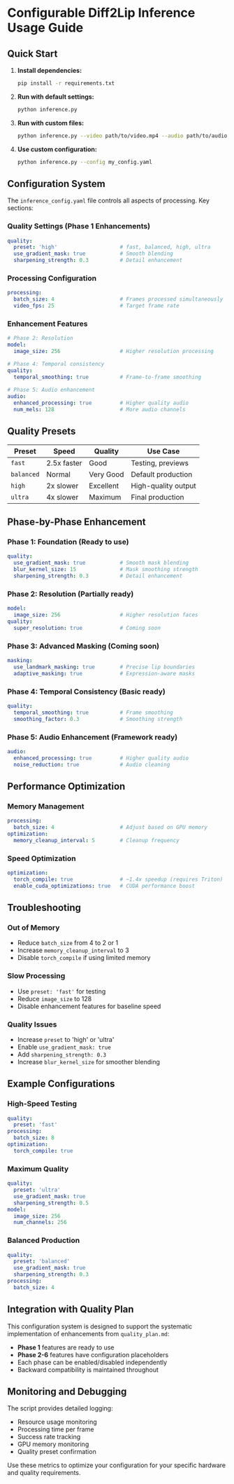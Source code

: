 # Configurable Diff2Lip Inference Usage Guide

## Quick Start

1. **Install dependencies:**
   ```bash
   pip install -r requirements.txt
   ```

2. **Run with default settings:**
   ```bash
   python inference.py
   ```

3. **Run with custom files:**
   ```bash
   python inference.py --video path/to/video.mp4 --audio path/to/audio.wav --output path/to/result.mp4
   ```

4. **Use custom configuration:**
   ```bash
   python inference.py --config my_config.yaml
   ```

## Configuration System

The `inference_config.yaml` file controls all aspects of processing. Key sections:

### Quality Settings (Phase 1 Enhancements)
```yaml
quality:
  preset: 'high'                    # fast, balanced, high, ultra
  use_gradient_mask: true           # Smooth blending
  sharpening_strength: 0.3          # Detail enhancement
```

### Processing Configuration
```yaml
processing:
  batch_size: 4                     # Frames processed simultaneously
  video_fps: 25                     # Target frame rate
```

### Enhancement Features
```yaml
# Phase 2: Resolution
model:
  image_size: 256                   # Higher resolution processing

# Phase 4: Temporal consistency  
quality:
  temporal_smoothing: true          # Frame-to-frame smoothing
  
# Phase 5: Audio enhancement
audio:
  enhanced_processing: true         # Higher quality audio
  num_mels: 128                     # More audio channels
```

## Quality Presets

| Preset | Speed | Quality | Use Case |
|--------|-------|---------|----------|
| `fast` | 2.5x faster | Good | Testing, previews |
| `balanced` | Normal | Very Good | Default production |
| `high` | 2x slower | Excellent | High-quality output |
| `ultra` | 4x slower | Maximum | Final production |

## Phase-by-Phase Enhancement

### Phase 1: Foundation (Ready to use)
```yaml
quality:
  use_gradient_mask: true           # Smooth mask blending
  blur_kernel_size: 15              # Mask smoothing strength
  sharpening_strength: 0.3          # Detail enhancement
```

### Phase 2: Resolution (Partially ready)
```yaml
model:
  image_size: 256                   # Higher resolution faces
quality:
  super_resolution: true            # Coming soon
```

### Phase 3: Advanced Masking (Coming soon)
```yaml
masking:
  use_landmark_masking: true        # Precise lip boundaries
  adaptive_masking: true            # Expression-aware masks
```

### Phase 4: Temporal Consistency (Basic ready)
```yaml
quality:
  temporal_smoothing: true          # Frame smoothing
  smoothing_factor: 0.3             # Smoothing strength
```

### Phase 5: Audio Enhancement (Framework ready)
```yaml
audio:
  enhanced_processing: true         # Higher quality audio
  noise_reduction: true             # Audio cleaning
```

## Performance Optimization

### Memory Management
```yaml
processing:
  batch_size: 4                     # Adjust based on GPU memory
optimization:
  memory_cleanup_interval: 5        # Cleanup frequency
```

### Speed Optimization
```yaml
optimization:
  torch_compile: true               # ~1.4x speedup (requires Triton)
  enable_cuda_optimizations: true   # CUDA performance boost
```

## Troubleshooting

### Out of Memory
- Reduce `batch_size` from 4 to 2 or 1
- Increase `memory_cleanup_interval` to 3
- Disable `torch_compile` if using limited memory

### Slow Processing
- Use `preset: 'fast'` for testing
- Reduce `image_size` to 128
- Disable enhancement features for baseline speed

### Quality Issues
- Increase `preset` to 'high' or 'ultra'
- Enable `use_gradient_mask: true`
- Add `sharpening_strength: 0.3`
- Increase `blur_kernel_size` for smoother blending

## Example Configurations

### High-Speed Testing
```yaml
quality:
  preset: 'fast'
processing:
  batch_size: 8
optimization:
  torch_compile: true
```

### Maximum Quality
```yaml
quality:
  preset: 'ultra'
  use_gradient_mask: true
  sharpening_strength: 0.5
model:
  image_size: 256
  num_channels: 256
```

### Balanced Production
```yaml
quality:
  preset: 'balanced'
  use_gradient_mask: true
  sharpening_strength: 0.3
processing:
  batch_size: 4
```

## Integration with Quality Plan

This configuration system is designed to support the systematic implementation of enhancements from `quality_plan.md`:

- **Phase 1** features are ready to use
- **Phase 2-6** features have configuration placeholders
- Each phase can be enabled/disabled independently
- Backward compatibility is maintained throughout

## Monitoring and Debugging

The script provides detailed logging:
- Resource usage monitoring
- Processing time per frame
- Success rate tracking
- GPU memory monitoring
- Quality preset confirmation

Use these metrics to optimize your configuration for your specific hardware and quality requirements.
